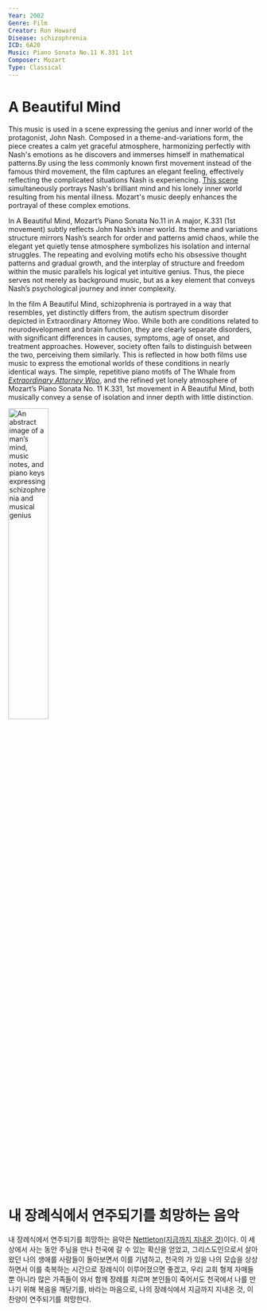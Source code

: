 ```yaml
---
Year: 2002
Genre: Film
Creator: Ron Howard
Disease: schizophrenia
ICD: 6A20
Music: Piano Sonata No.11 K.331 1st
Composer: Mozart
Type: Classical
---
```


# A Beautiful Mind

This music is used in a scene expressing the genius and inner world of the protagonist, John Nash. Composed in a theme-and-variations form, the piece creates a calm yet graceful atmosphere, harmonizing perfectly with Nash's emotions as he discovers and immerses himself in mathematical patterns.By using the less commonly known first movement instead of the famous third movement, the film captures an elegant feeling, effectively reflecting the complicated situations Nash is experiencing.
[This scene](https://youtu.be/1Een0DvaBcA?si=owGz4qd4_Mh_3exo) simultaneously portrays Nash's brilliant mind and his lonely inner world resulting from his mental illness. Mozart's music deeply enhances the portrayal of these complex emotions.

In A Beautiful Mind, Mozart’s Piano Sonata No.11 in A major, K.331 (1st movement) subtly reflects John Nash’s inner world. Its theme and variations structure mirrors Nash’s search for order and patterns amid chaos, while the elegant yet quietly tense atmosphere symbolizes his isolation and internal struggles. The repeating and evolving motifs echo his obsessive thought patterns and gradual growth, and the interplay of structure and freedom within the music parallels his logical yet intuitive genius. Thus, the piece serves not merely as background music, but as a key element that conveys Nash’s psychological journey and inner complexity.

In the film A Beautiful Mind, schizophrenia is portrayed in a way that resembles, yet distinctly differs from, the autism spectrum disorder depicted in Extraordinary Attorney Woo. While both are conditions related to neurodevelopment and brain function, they are clearly separate disorders, with significant differences in causes, symptoms, age of onset, and treatment approaches. However, society often fails to distinguish between the two, perceiving them similarly. This is reflected in how both films use music to express the emotional worlds of these conditions in nearly identical ways. The simple, repetitive piano motifs of The Whale from [*Extraordinary Attorney Woo*](kim_dawon.md), and the refined yet lonely atmosphere of Mozart’s Piano Sonata No. 11 K.331, 1st movement in A Beautiful Mind, both musically convey a sense of isolation and inner depth with little distinction.

<img src="./kim_namhyuk_img.png" alt="An abstract image of a man’s mind, music notes, and piano keys expressing schizophrenia and musical genius" style="width:40%;" />

# 내 장례식에서 연주되기를 희망하는 음악

내 장례식에서 연주되기를 희망하는 음악은 [Nettleton(지금까지 지내온 것)](https://youtu.be/CPuyukCPbHk?si=Y--fD76Y1j16i2bW)이다. 
이 세상에서 사는 동안 주님을 만나 천국에 갈 수 있는 확신을 얻었고, 그리스도인으로서 살아왔던 나의 생애를 사람들이 돌아보면서 이를 기념하고, 천국의 가 있을 나의 모습을 상상하면서 이를 축복하는 시간으로 장례식이 이루어졌으면 좋겠고, 우리 교회 형제 자매들 뿐 아니라 많은 가족들이 와서 함께 장례를 치르며 본인들이 죽어서도 천국에서 나를 만나기 위해 복음을 깨닫기를, 바라는 마음으로, 나의 장례식에서 지금까지 지내온 것, 이 찬양이 연주되기를 희망한다.

